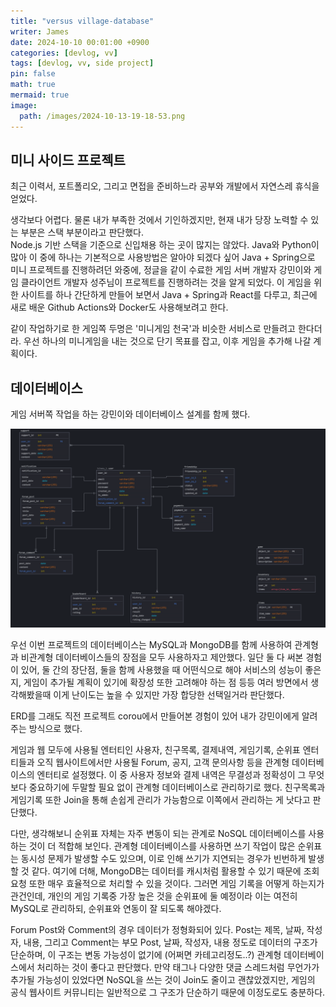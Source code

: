 ```yaml
---
title: "versus village-database"
writer: James
date: 2024-10-10 00:01:00 +0900
categories: [devlog, vv]
tags: [devlog, vv, side project]
pin: false
math: true
mermaid: true
image:
  path: /images/2024-10-13-19-18-53.png
---
```


## 미니 사이드 프로젝트 

최근 이력서, 포트폴리오, 그리고 면접을 준비하느라 공부와 개발에서 자연스레 휴식을 얻었다.  

생각보다 어렵다. 물론 내가 부족한 것에서 기인하겠지만, 현재 내가 당장 노력할 수 있는 부분은 스택 부분이라고 판단했다.  
Node.js 기반 스택을 기준으로 신입채용 하는 곳이 많지는 않았다. Java와 Python이 많아 이 중에 하나는 기본적으로 사용방법은 알아야 되겠다 싶어 Java + Spring으로 미니 프로젝트를 진행하려던 와중에, 정글을 같이 수료한 게임 서버 개발자 강민이와 게임 클라이언트 개발자 성주님이 프로젝트를 진행하려는 것을 알게 되었다. 이 게임을 위한 사이트를 하나 간단하게 만들어 보면서 Java + Spring과 React를 다루고, 최근에 새로 배운 Github Actions와 Docker도 사용해보려고 한다.  

같이 작업하기로 한 게임쪽 두명은 '미니게임 천국'과 비슷한 서비스로 만들려고 한다더라. 우선 하나의 미니게임을 내는 것으로 단기 목표를 잡고, 이후 게임을 추가해 나갈 계획이다. 

## 데이터베이스  

게임 서버쪽 작업을 하는 강민이와 데이터베이스 설계를 함께 했다.  

![db](/images/2024-10-13-19-18-53.png)

우선 이번 프로젝트의 데이터베이스는 MySQL과 MongoDB를 함께 사용하여 관계형과 비관계형 데이터베이스들의 장점을 모두 사용하자고 제안했다. 일단 둘 다 써본 경험이 있어, 둘 간의 장단점, 둘을 함께 사용했을 때 어떤식으로 해야 서비스의 성능이 좋은지, 게임이 추가될 계획이 있기에 확장성 또한 고려해야 하는 점 등등 여러 방면에서 생각해봤을때 이게 난이도는 높을 수 있지만 가장 합당한 선택일거라 판단했다.  

ERD를 그래도 직전 프로젝트 corou에서 만들어본 경험이 있어 내가 강민이에게 알려주는 방식으로 했다.  

게임과 웹 모두에 사용될 엔터티인 사용자, 친구목록, 결제내역, 게임기록, 순위표 엔터티들과 오직 웹사이트에서만 사용될 Forum, 공지, 고객 문의사항 등을 관계형 데이터베이스의 엔터티로 설정했다. 이 중 사용자 정보와 결제 내역은 무결성과 정확성이 그 무엇보다 중요하기에 두말할 필요 없이 관계형 데이터베이스로 관리하기로 했다. 친구목록과 게임기록 또한 Join을 통해 손쉽게 관리가 가능함으로 이쪽에서 관리하는 게 낫다고 판단했다.  

다만, 생각해보니 순위표 자체는 자주 변동이 되는 관계로 NoSQL 데이터베이스를 사용하는 것이 더 적합해 보인다. 관계형 데이터베이스를 사용하면 쓰기 작업이 많은 순위표는 동시성 문제가 발생할 수도 있으며, 이로 인해 쓰기가 지연되는 경우가 빈번하게 발생할 것 같다. 여기에 더해, MongoDB는 데이터를 캐시처럼 활용할 수 있기 때문에 조회 요청 또한 매우 효율적으로 처리할 수 있을 것이다. 그러면 게임 기록을 어떻게 하는지가 관건인데, 개인의 게임 기록중 가장 높은 것을 순위표에 둘 예정이라 이는 여전히 MySQL로 관리하되, 순위표와 연동이 잘 되도록 해야겠다.  

Forum Post와 Comment의 경우 데이터가 정형화되어 있다. Post는 제목, 날짜, 작성자, 내용, 그리고 Comment는 부모 Post, 날짜, 작성자, 내용 정도로 데이터의 구조가 단순하며, 이 구조는 변동 가능성이 없기에 (어쩌면 카테고리정도..?) 관계형 데이터베이스에서 처리하는 것이 좋다고 판단했다. 만약 태그나 다양한 댓글 스레드처럼 무언가가 추가될 가능성이 있었다면 NoSQL을 쓰는 것이 Join도 줄이고 괜찮았겠지만, 게임의 공식 웹사이트 커뮤니티는 일반적으로 그 구조가 단순하기 때문에 이정도로도 충분하다.  





